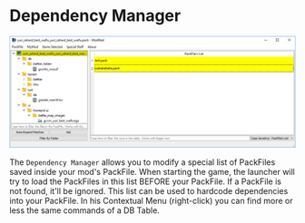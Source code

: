 # Dependency Manager

![Depending....](./images/image14.png)

The `Dependency Manager` allows you to modify a special list of PackFiles saved inside your mod's PackFile. When starting the game, the launcher will try to load the PackFiles in this list BEFORE your PackFile. If a PackFile is not found, it'll be ignored. This list can be used to hardcode dependencies into your PackFile. In his Contextual Menu (right-click) you can find more or less the same commands of a DB Table.